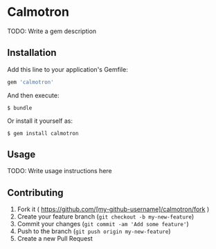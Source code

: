 # Calmotron

TODO: Write a gem description

## Installation

Add this line to your application's Gemfile:

```ruby
gem 'calmotron'
```

And then execute:

    $ bundle

Or install it yourself as:

    $ gem install calmotron

## Usage

TODO: Write usage instructions here

## Contributing

1. Fork it ( https://github.com/[my-github-username]/calmotron/fork )
2. Create your feature branch (`git checkout -b my-new-feature`)
3. Commit your changes (`git commit -am 'Add some feature'`)
4. Push to the branch (`git push origin my-new-feature`)
5. Create a new Pull Request
